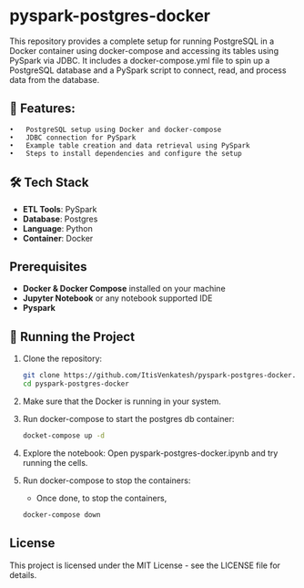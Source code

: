 # pyspark-postgres-docker
This repository provides a complete setup for running PostgreSQL in a Docker container using docker-compose and accessing its tables using PySpark via JDBC. It includes a docker-compose.yml file to spin up a PostgreSQL database and a PySpark script to connect, read, and process data from the database.

## 📌 Features:
	•	PostgreSQL setup using Docker and docker-compose
	•	JDBC connection for PySpark
	•	Example table creation and data retrieval using PySpark
	•	Steps to install dependencies and configure the setup

## 🛠️ Tech Stack
- **ETL Tools**: PySpark
- **Database**: Postgres
- **Language**: Python
- **Container**: Docker

## Prerequisites
- **Docker & Docker Compose** installed on your machine
- **Jupyter Notebook** or any notebook supported IDE
- **Pyspark**

## 🚀 Running the Project
1. Clone the repository:
    ``` bash
    git clone https://github.com/ItisVenkatesh/pyspark-postgres-docker.git
    cd pyspark-postgres-docker

2. Make sure that the Docker is running in your system.

3. Run docker-compose to start the postgres db container:

    ``` bash
    docket-compose up -d

4. Explore the notebook:
    Open pyspark-postgres-docker.ipynb and try running the cells.

5. Run docker-compose to stop the containers:
   - Once done, to stop the containers,
   ``` bash
   docker-compose down 

## License

This project is licensed under the MIT License - see the LICENSE file for details.